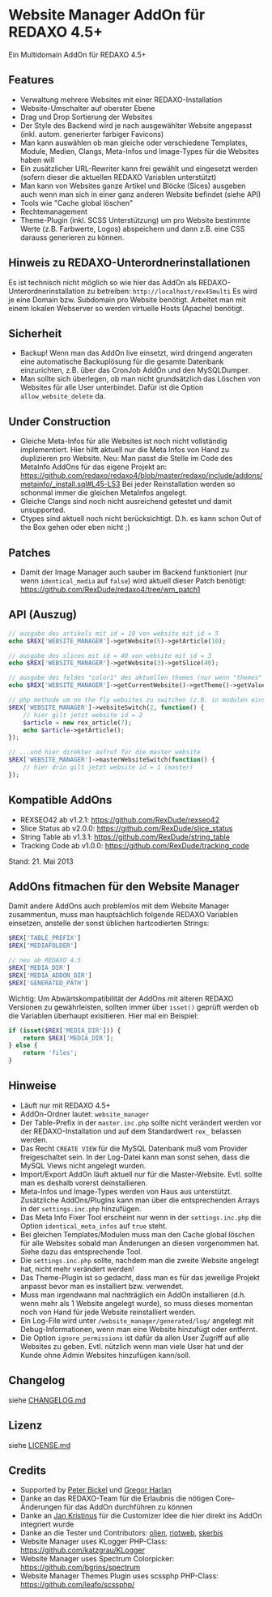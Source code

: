 Website Manager AddOn für REDAXO 4.5+
=====================================

Ein Multidomain AddOn für REDAXO 4.5+

Features
--------

* Verwaltung mehrere Websites mit einer REDAXO-Installation
* Website-Umschalter auf oberster Ebene
* Drag und Drop Sortierung der Websites
* Der Style des Backend wird je nach ausgewählter Website angepasst (inkl. autom. generierter farbiger Favicons)
* Man kann auswählen ob man gleiche oder verschiedene Templates, Module, Medien, Clangs, Meta-Infos und Image-Types für die Websites haben will
* Ein zusätzlicher URL-Rewriter kann frei gewählt und eingesetzt werden (sofern dieser die aktuellen REDAXO Variablen unterstützt)
* Man kann von Websites ganze Artikel und Blöcke (Sices) ausgeben auch wenn man sich in einer ganz anderen Website befindet (siehe API)
* Tools wie "Cache global löschen"
* Rechtemanagement
* Theme-Plugin (inkl. SCSS Unterstützung) um pro Website bestimmte Werte (z.B. Farbwerte, Logos) abspeichern und dann z.B. eine CSS darauss generieren zu können.

Hinweis zu REDAXO-Unterordnerinstallationen
-------------------------------------------

Es ist technisch nicht möglich so wie hier das AddOn als REDAXO-Unterordnerinstallation zu betreiben: `http://localhost/rex45multi`
Es wird je eine Domain bzw. Subdomain pro Website benötigt. Arbeitet man mit einem lokalen Webserver so werden virtuelle Hosts (Apache) benötigt.

Sicherheit
----------

* Backup! Wenn man das AddOn live einsetzt, wird dringend angeraten eine automatische Backuplösung für die gesamte Datenbank einzurichten, z.B. über das CronJob AddOn und den MySQLDumper.
* Man sollte sich überlegen, ob man nicht grundsätzlich das Löschen von Websites für alle User unterbindet. Dafür ist die Option `allow_website_delete` da.

Under Construction
------------------

* Gleiche Meta-Infos für alle Websites ist noch nicht vollständig implementiert. Hier hilft aktuell nur die Meta Infos von Hand zu duplizieren pro Website. Neu: Man passt die Stelle im Code des MetaInfo AddOns für das eigene Projekt an: https://github.com/redaxo/redaxo4/blob/master/redaxo/include/addons/metainfo/_install.sql#L45-L53 Bei jeder Reinstallation werden so schonmal immer die gleichen MetaInfos angelegt.
* Gleiche Clangs sind noch nicht ausreichend getestet und damit unsupported.
* Ctypes sind aktuell noch nicht berücksichtigt. D.h. es kann schon Out of the Box gehen oder eben nicht ;)

Patches
-------

* Damit der Image Manager auch sauber im Backend funktioniert (nur wenn `identical_media` auf `false`) wird aktuell dieser Patch benötigt: https://github.com/RexDude/redaxo4/tree/wm_patch1

API (Auszug)
------------

```php
// ausgabe des artikels mit id = 10 von website mit id = 5 
echo $REX['WEBSITE_MANAGER']->getWebsite(5)->getArticle(10);

// ausgabe des slices mit id = 40 von website mit id = 3
echo $REX['WEBSITE_MANAGER']->getWebsite(3)->getSlice(40);

// ausgabe des feldes "color1" des aktuellen themes (nur wenn "themes" plugin installiert)
echo $REX['WEBSITE_MANAGER']->getCurrentWebsite()->getTheme()->getValue('color1');

// php methode um on the fly websites zu switchen (z.B. in modulen einsetzbar)
$REX['WEBSITE_MANAGER']->websiteSwitch(2, function() {
	// hier gilt jetzt website id = 2
	$article = new rex_article(7);
	echo $article->getArticle();
});

// ...und hier direkter aufruf für die master website
$REX['WEBSITE_MANAGER']->masterWebsiteSwitch(function() {
	// hier drin gilt jetzt website id = 1 (master)
});
```

Kompatible AddOns
-----------------

* REXSEO42 ab v1.2.1: https://github.com/RexDude/rexseo42
* Slice Status ab v2.0.0: https://github.com/RexDude/slice_status
* String Table ab v1.3.1: https://github.com/RexDude/string_table
* Tracking Code ab v1.0.0: https://github.com/RexDude/tracking_code

Stand: 21. Mai 2013

AddOns fitmachen für den Website Manager
----------------------------------------

Damit andere AddOns auch problemlos mit dem Website Manager zusammentun, muss man hauptsächlich folgende REDAXO Variablen einsetzen, anstelle der sonst üblichen hartcodierten Strings:

```php
$REX['TABLE_PREFIX']
$REX['MEDIAFOLDER']

// neu ab REDAXO 4.5
$REX['MEDIA_DIR']
$REX['MEDIA_ADDON_DIR']
$REX['GENERATED_PATH']
```

Wichtig: Um Abwärtskompatibilität der AddOns mit älteren REDAXO Versionen zu gewährleisten, sollten immer über `isset()` geprüft werden ob die Variablen überhaupt exisitieren. Hier mal ein Beispiel: 

```php
if (isset($REX['MEDIA_DIR'])) {
	return $REX['MEDIA_DIR'];
} else {
	return 'files';
}
```

Hinweise
--------

* Läuft nur mit REDAXO 4.5+
* AddOn-Ordner lautet: `website_manager`
* Der Table-Prefix in der `master.inc.php` sollte nicht verändert werden vor der REDAXO-Installation und auf dem Standardwert `rex_` belassen werden. 
* Das Recht `CREATE VIEW` für die MySQL Datenbank muß vom Provider freigeschaltet sein. In der Log-Datei kann man sonst sehen, dass die MySQL Views nicht angelegt wurden.
* Import/Export AddOn läuft aktuell nur für die Master-Website. Evtl. sollte man es deshalb vorerst deinstallieren.
* Meta-Infos und Image-Types werden von Haus aus unterstützt. Zusätzliche AddOns/PlugIns kann man über die entsprechenden Arrays in der `settings.inc.php` hinzufügen.
* Das Meta Info Fixer Tool erscheint nur wenn in der `settings.inc.php` die Option `identical_meta_infos` auf `true` steht.
* Bei gleichen Templates/Modulen muss man den Cache global löschen für alle Websites sobald man Änderungen an diesen vorgenommen hat. Siehe dazu das entsprechende Tool.
* Die `settings.inc.php` sollte, nachdem man die zweite Website angelegt hat, nicht mehr verändert werden!
* Das Theme-Plugin ist so gedacht, dass man es für das jeweilige Projekt anpasst bevor man es installiert bzw. verwendet.
* Muss man irgendwann mal nachträglich ein AddOn installieren (d.h. wenn mehr als 1 Website angelegt wurde), so muss dieses momentan noch von Hand für jede Website reinstalliert werden. 
* Ein Log-File wird unter `/website_manager/generated/log/` angelegt mit Debug-Informationen, wenn man eine Website hinzufügt oder entfernt.
* Die Option `ignore_permissions` ist dafür da allen User Zugriff auf alle Websites zu geben. Evtl. nützlich wenn man viele User hat und der Kunde ohne Admin Websites hinzufügen kann/soll.

Changelog
---------

siehe [CHANGELOG.md](CHANGELOG.md)

Lizenz
------

siehe [LICENSE.md](LICENSE.md)

Credits
-------

* Supported by [Peter Bickel](https://github.com/polarpixel) und [Gregor Harlan](https://github.com/gharlan)
* Danke an das REDAXO-Team für die Erlaubnis die nötigen Core-Änderungen für das AddOn durchführen zu können
* Danke an [Jan Kristinus](https://github.com/dergel) für die Customizer Idee die hier direkt ins AddOn integriert wurde
* Danke an die Tester und Contributors: [olien](https://github.com/olien), [riotweb](https://github.com/riotweb), [skerbis](https://github.com/skerbis)
* Website Manager uses KLogger PHP-Class: https://github.com/katzgrau/KLogger
* Website Manager uses Spectrum Colorpicker: https://github.com/bgrins/spectrum
* Website Manager Themes Plugin uses scssphp PHP-Class: https://github.com/leafo/scssphp/
